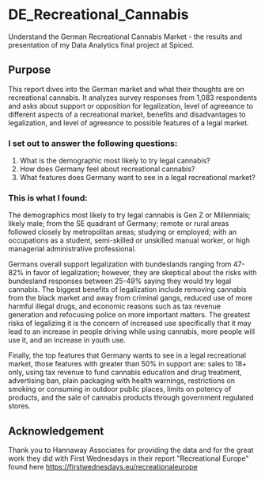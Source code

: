 # DE_Recreational_Cannabis
Understand the German Recreational Cannabis Market - the results and presentation of my Data Analytics final project at Spiced.
## Purpose
This report dives into the German market and what their thoughts are on recreational cannabis. It analyzes survey responses from 1,083 respondents and asks about support or opposition for legalization, level of agreeance to different aspects of a recreational market, benefits and disadvantages to legalization, and level of agreeance to possible features of a legal market.
### I set out to answer the following questions:
1. What is the demographic most likely to try legal cannabis?
2. How does Germany feel about recreational cannabis?
3. What features does Germany want to see in a legal recreational market? 
### This is what I found:
The demographics most likely to try legal cannabis is Gen Z or Millennials; likely male; from the SE quadrant of Germany; remote or rural areas followed closely by metropolitan areas; studying or employed; with an occupations as a student, semi-skilled or unskilled manual worker, or high managerial administrative professional.

Germans overall support legalization with bundeslands ranging from 47-82% in favor of legalization; however, they are skeptical about the risks with bundesland responses between 25-49% saying they would try legal cannabis. The biggest benefits of legalization include removing cannabis from the black market and away from criminal gangs, reduced use of more harmful illegal drugs, and economic reasons such as tax revenue generation and refocusing police on more important matters. The greatest risks of legalizing it is the concern of increased use specifically that it may lead to an increase in people driving while using cannabis, more people will use it, and an increase in youth use.

Finally, the top features that Germany wants to see in a legal recreational market, those features with greater than 50% in support are:  sales to 18+ only, using tax revenue to fund cannabis education and drug treatment, advertising ban, plain packaging with health warnings, restrictions on smoking or consuming in outdoor public places, limits on potency of products, and the sale of cannabis products through government regulated stores.
## Acknowledgement
Thank you to Hannaway Associates for providing the data and for the great work they did with First Wednesdays in their report "Recreational Europe" found here https://firstwednesdays.eu/recreationaleurope
